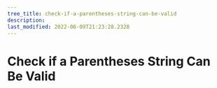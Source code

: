 ```yaml
---
tree_title: check-if-a-parentheses-string-can-be-valid
description: 
last_modified: 2022-06-09T21:23:28.2328
---
```


# Check if a Parentheses String Can Be Valid
